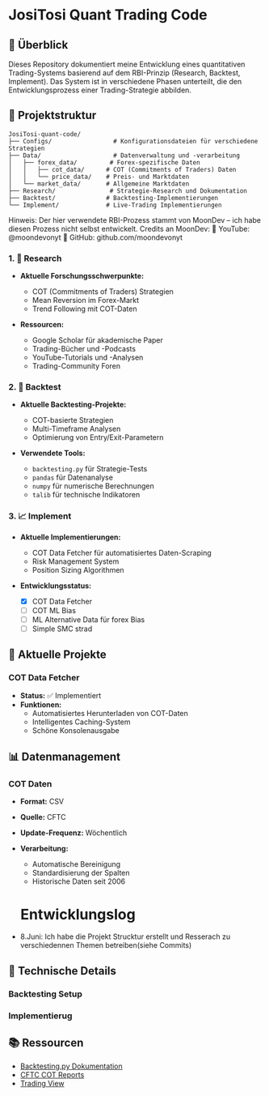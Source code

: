 # JosiTosi Quant Trading Code

## 🎯 Überblick
Dieses Repository dokumentiert meine Entwicklung eines quantitativen Trading-Systems basierend auf dem RBI-Prinzip (Research, Backtest, Implement). Das System ist in verschiedene Phasen unterteilt, die den Entwicklungsprozess einer Trading-Strategie abbilden.

## 📁 Projektstruktur

```
JosiTosi-quant-code/
├── Configs/                 # Konfigurationsdateien für verschiedene Strategien
├── Data/                    # Datenverwaltung und -verarbeitung
│   ├── forex_data/         # Forex-spezifische Daten
│   │   ├── cot_data/      # COT (Commitments of Traders) Daten
│   │   └── price_data/    # Preis- und Marktdaten
│   └── market_data/       # Allgemeine Marktdaten
├── Research/               # Strategie-Research und Dokumentation
├── Backtest/              # Backtesting-Implementierungen
└── Implement/             # Live-Trading Implementierungen
```

Hinweis: Der hier verwendete RBI-Prozess stammt von MoonDev – ich habe diesen Prozess nicht selbst entwickelt.
 Credits an MoonDev:
🔗 YouTube: @moondevonyt
🔗 GitHub: github.com/moondevonyt
### 1. 📘 Research
- **Aktuelle Forschungsschwerpunkte:**
  - COT (Commitments of Traders) Strategien
  - Mean Reversion im Forex-Markt
  - Trend Following mit COT-Daten

- **Ressourcen:**
  - Google Scholar für akademische Paper
  - Trading-Bücher und -Podcasts
  - YouTube-Tutorials und -Analysen
  - Trading-Community Foren

### 2. 🧪 Backtest
- **Aktuelle Backtesting-Projekte:**
  - COT-basierte Strategien
  - Multi-Timeframe Analysen
  - Optimierung von Entry/Exit-Parametern

- **Verwendete Tools:**
  - `backtesting.py` für Strategie-Tests
  - `pandas` für Datenanalyse
  - `numpy` für numerische Berechnungen
  - `talib` für technische Indikatoren

### 3. 📈 Implement
- **Aktuelle Implementierungen:**
  - COT Data Fetcher für automatisiertes Daten-Scraping
  - Risk Management System
  - Position Sizing Algorithmen

- **Entwicklungsstatus:**
  - [x] COT Data Fetcher
  - [ ] COT ML Bias
  - [ ] ML Alternative Data für forex Bias
  - [ ] Simple SMC strad

## 🚀 Aktuelle Projekte

### COT Data Fetcher
- **Status:** ✅ Implementiert
- **Funktionen:**
  - Automatisiertes Herunterladen von COT-Daten
  - Intelligentes Caching-System
  - Schöne Konsolenausgabe


## 📊 Datenmanagement

### COT Daten
- **Format:** CSV
- **Quelle:** CFTC
- **Update-Frequenz:** Wöchentlich
- **Verarbeitung:**
  - Automatische Bereinigung
  - Standardisierung der Spalten
  - Historische Daten seit 2006

  # Entwicklungslog
- 8.Juni: Ich habe die Projekt Strucktur erstellt und Resserach zu verschiedennen Themen betreiben(siehe Commits)

## 🔧 Technische Details

### Backtesting Setup


### Implementierug






## 📚 Ressourcen
- [Backtesting.py Dokumentation](https://kernc.github.io/backtesting.py/)
- [CFTC COT Reports](https://www.cftc.gov/MarketReports/CommitmentsofTraders/index.htm)
- [Trading View](https://www.tradingview.com/)

